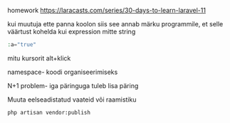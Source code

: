 homework https://laracasts.com/series/30-days-to-learn-laravel-11

kui muutuja ette panna koolon siis see annab märku programmile, et selle väärtust kohelda kui expression mitte string
```php
:a="true"
```

mitu kursorit alt+klick

namespace- koodi organiseerimiseks


N+1 problem- iga päringuga tuleb lisa päring

Muuta eelseadistatud vaateid või raamistiku
```
php artisan vendor:publish
```
